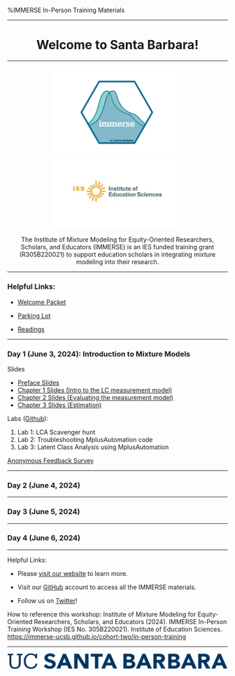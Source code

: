 %IMMERSE In-Person Training Materials 

------------------------------------------------------------------------

<center>

<h1>Welcome to Santa Barbara!</h1>

</center>

------------------------------------------------------------------------

<center>

<img src="images/immerse_hex_small.png" width="300"/> <img src="images/IESNewLogo.jpg" width="300"/>


The Institute of Mixture Modeling for Equity-Oriented Researchers, Scholars, and Educators (IMMERSE) is an IES funded training grant (R305B220021) to support education scholars in integrating mixture modeling into their research.

</center>

------------------------------------------------------------------------


### Helpful Links:

* [Welcome Packet](https://docs.google.com/document/d/1O5eB_pMzlSjGMgJrZhPpcfdxwpYqEGit/edit?usp=sharing&ouid=106067280936970826764&rtpof=true&sd=true)

* [Parking Lot](https://docs.google.com/document/d/11-iv2C_aKuY5ncFS8uVGI_pCp7us2avJPIkWgOgZdZY/edit?usp=sharing)

* [Readings](https://ucsb.box.com/s/37y6v33fu4whc39fuuky979guixs8obu)

------------------------------------------------------------------------


### Day 1 (June 3, 2024): Introduction to Mixture Models

Slides

* <a href="https://www.dropbox.com/scl/fi/y2zvfpgf0yqgxpqp44w1s/IMMERSE_Preface.pdf?rlkey=eq0hfk3naesxhons9ukmu4duf&dl=0" target="_blank">Preface Slides</a>
* <a href="https://www.dropbox.com/scl/fi/1hprc2pbqslvfftk2g201/IMMERSE_Chapter1.pdf?rlkey=hcnp3codzjsaps4kqbvllp3zr&dl=0" target="_blank">Chapter 1 Slides (Intro to the LC measurement model)</a>
* <a href="https://www.dropbox.com/scl/fi/4v86q84x8wlj12vo46wp9/IMMERSE_Chapter2.pdf?rlkey=oet00o42mihov7hhbn68v5bal&dl=0" target="_blank">Chapter 2 Slides (Evaluating the measurement model)</a>
* <a href="https://www.dropbox.com/scl/fi/wn45p608fj0ngek1rdq0y/IMMERSE_Chapter3_estimation.pdf?rlkey=409sta28imj3nvwbjemgxro2p&dl=0" target="_blank">Chapter 3 Slides (Estimation)</a>

Labs ([Github](https://github.com/immerse-ucsb/in-person-training-2024)): 

1. Lab 1: LCA Scavenger hunt
2. Lab 2: Troubleshooting MplusAutomation code
3. Lab 3: Latent Class Analysis using MplusAutomation 


<a href="https://forms.gle/YiAdpVfxoAgzgrTU7" target="_blank">Anonymous Feedback Survey</a>

------------------------------------------------------------------------

### Day 2 (June 4, 2024)

------------------------------------------------------------------------

### Day 3 (June 5, 2024)
 
------------------------------------------------------------------------

### Day 4 (June 6, 2024)
 
------------------------------------------------------------------------

Helpful Links:

-   Please [visit our website](https://immerse.education.ucsb.edu/) to learn more.

-   Visit our [GitHub](https://github.com/immerse-ucsb) account to access all the IMMERSE materials.

-   Follow us on [Twitter](https://twitter.com/IMMERSE_UCSB)!

How to reference this workshop: Institute of Mixture Modeling for Equity-Oriented Researchers, Scholars, and Educators (2024). IMMERSE In-Person Training Workshop (IES No. 305B220021). Institute of Education Sciences. <https://immerse-ucsb.github.io/cohort-two/in-person-training>

------------------------------------------------------------------------

![](images/UCSB_Navy_mark.png)
